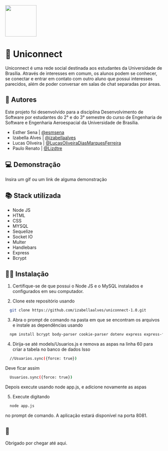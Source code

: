 
<img src="https://github.com/izabellaalves/uniconnect-1.0/blob/master/public/imagens/rose.png" width="100" height="100">


# 🌹 Uniconnect

Uniconnect é uma rede social destinada aos estudantes da Universidade de Brasília. Através de interesses em comum, os alunos podem se conhecer, se conectar e entrar em contato com outro aluno que possui interesses parecidos, além de poder conversar em salas de chat separadas por áreas.




## 🤝 Autores

Este projeto foi desenvolvido para a disciplina Desenvolvimento de Software por estudantes do 2° e do 3° semestre do curso de Engenharia de Software e Engenharia Aeroespacial da Universidade de Brasília.
- Esther Sena | [@esmsena](https://github.com/esmsena)
- Izabella Alves | [@izabellaalves](https://github.com/izabellaalves)
- Lucas Oliveira | [@LucasOliveiraDiasMarquesFerreira](https://github.com/LucasOliveiraDiasMarquesFerreira)
- Paulo Renato | [@Lizdtre](https://github.com/Lizdtre)




## 💻 Demonstração

Insira um gif ou um link de alguma demonstração


## 📚 Stack utilizada

- Node JS
- HTML
- CSS
- MYSQL
- Sequelize
- Socket IO
- Multer
- Handlebars
- Express
- Bcrypt


## 🧑‍💻 Instalação

1. Certifique-se de que possui o Node JS e o MySQL instalados e configurados em seu computador.

2. Clone este repositório usando 
```bash
  git clone https://github.com/izabellaalves/uniconnect-1.0.git
```

3. Abra o prompt de comando na pasta em que se encontram os arquivos e instale as dependências usando

```bash
  npm install bcrypt body-parser cookie-parser dotenv express express-flash express-session handlebars jsonwebtoken multer mysql mysql2 sequelize socket.io uuid
```
4. Dirija-se até models/Usuarios.js e remova as aspas na linha 60 para criar a tabela no banco de dados
Isso 
```bash
  //Usuarios.sync({force: true})
```
Deve ficar assim
```bash
  Usuarios.sync({force: true})
```
Depois execute usando node app.js, e adicione novamente as aspas

5. Execute digitando 
```bash
  node app.js
```
no prompt de comando. A aplicação estará disponível na porta 8081.

## 💌 

Obrigado por chegar até aqui. 

